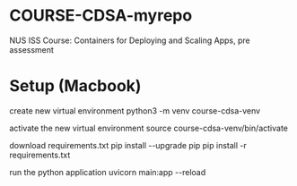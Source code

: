# COURSE-CDSA-myrepo
NUS ISS Course: Containers for Deploying and Scaling Apps, pre assessment

# Setup (Macbook)
create new virtual environment
python3 -m venv course-cdsa-venv

activate the new virtual environment
source course-cdsa-venv/bin/activate

download requirements.txt
pip install --upgrade pip
pip install -r requirements.txt

run the python application
uvicorn main:app --reload